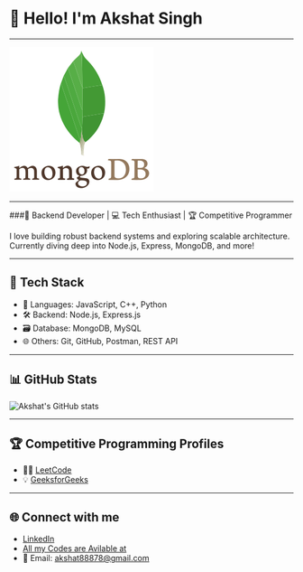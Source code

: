 # 👋 Hello! I'm Akshat Singh
---
![Tech Stack](https://raw.githubusercontent.com/devicons/devicon/master/icons/mongodb/mongodb-original-wordmark.svg)


---

###🚀 Backend Developer | 💻 Tech Enthusiast | 🏆 Competitive Programmer


I love building robust backend systems and exploring scalable architecture.  
Currently diving deep into Node.js, Express, MongoDB, and more!

---

## 🔧 Tech Stack
- 🚀 Languages: JavaScript, C++, Python  
- 🛠️ Backend: Node.js, Express.js  
- 🗃️ Database: MongoDB, MySQL  
- 🌐 Others: Git, GitHub, Postman, REST API

---

## 📊 GitHub Stats
![Akshat's GitHub stats](https://github-readme-stats.vercel.app/api?username=akshat22022004&show_icons=true&theme=radical)


---

## 🏆 Competitive Programming Profiles

- 👨‍💻 [LeetCode](https://leetcode.com/u/Akshatsingh_1234/)
- 💡 [GeeksforGeeks](https://www.geeksforgeeks.org/user/ayushsinodlp/)
---

## 🌐 Connect with me
- [LinkedIn](https://www.linkedin.com/in/akshat-singh-53421a304?utm_source=share&utm_campaign=share_via&utm_content=profile&utm_medium=ios_app)
- [All my Codes are Avilable at](https://github.com/akshat22022004?tab=repositories)
- 📧 Email: akshat88878@gmail.com 

